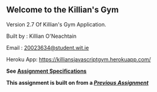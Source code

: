 ## Welcome to the Killian's Gym


Version 2.7 Of Killian's Gym Application.

Built by : Killian O'Neachtain

Email : 20023634@student.wit.ie

Heroku App: https://killiansjavascriptgym.herokuapp.com/

**See [Assignment Specifications](assignment.pdf)**

**This assignment is built on from a _[Previous Assignment](https://www.github.com/killianoneachtain/killiansgym/assignment-2.pdf)_**
